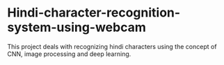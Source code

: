 # Hindi-character-recognition-system-using-webcam
This project deals with recognizing hindi characters using the concept of CNN, image processing and deep learning.
